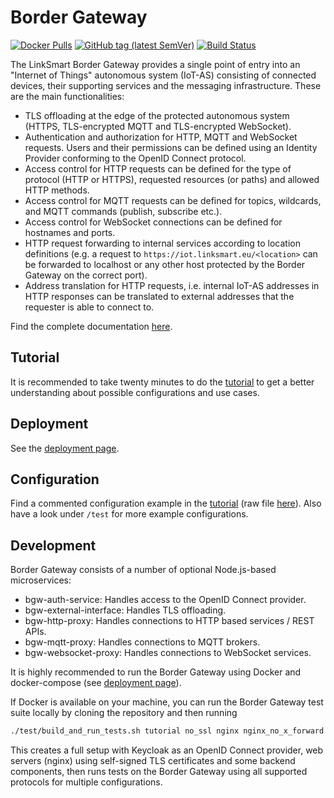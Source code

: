 # Border Gateway

[![Docker Pulls](https://img.shields.io/docker/pulls/linksmart/bgw.svg)](https://hub.docker.com/r/linksmart/bgw/tags)
[![GitHub tag (latest SemVer)](https://img.shields.io/github/tag/linksmart/border-gateway.svg)](https://github.com/linksmart/border-gateway/tags)
[![Build Status](https://travis-ci.com/linksmart/border-gateway.svg)](https://travis-ci.com/linksmart/border-gateway)

The LinkSmart Border Gateway provides a single point of entry into an "Internet of Things"
autonomous system (IoT-AS) consisting of connected devices, their supporting services and the messaging infrastructure.
These are the main functionalities:

* TLS offloading at the edge of the protected autonomous system
  (HTTPS, TLS-encrypted MQTT and TLS-encrypted WebSocket).
* Authentication and authorization for HTTP, MQTT and WebSocket requests.
  Users and their permissions can be defined using an Identity Provider conforming to
  the OpenID Connect protocol.
* Access control for HTTP requests can be defined for the type of protocol (HTTP or HTTPS),
  requested resources (or paths) and allowed HTTP methods.
* Access control for MQTT requests can be defined for topics, wildcards, and MQTT commands
  (publish, subscribe etc.).
* Access control for WebSocket connections can be defined for hostnames and ports.
* HTTP request forwarding to internal services according to location definitions
  (e.g. a request to `https://iot.linksmart.eu/<location>` can be forwarded to localhost or
  any other host protected by the Border Gateway on the correct port).
* Address translation for HTTP requests, i.e. internal IoT-AS addresses in HTTP responses can be
  translated to external addresses that the requester is able to connect to.

Find the complete documentation [here][Documentation].

## Tutorial

It is recommended to take twenty minutes to do the [tutorial][Tutorial] to get a better understanding about possible configurations and use cases.

## Deployment 

See the [deployment page][Deploy].

## Configuration

Find a commented configuration example in the [tutorial][Tutorial] (raw file [here][Configuration]). Also have a look under `/test` for more example configurations.

## Development

Border Gateway consists of a number of optional Node.js-based microservices:

* bgw-auth-service: Handles access to the OpenID Connect provider.
* bgw-external-interface: Handles TLS offloading.
* bgw-http-proxy: Handles connections to HTTP based services / REST APIs.
* bgw-mqtt-proxy: Handles connections to MQTT brokers.
* bgw-websocket-proxy: Handles connections to WebSocket services.

It is highly recommended to run the Border Gateway using Docker and docker-compose (see [deployment page][Deploy]).

If Docker is available on your machine, you can run the Border Gateway test suite locally by cloning the repository and then running

```bash
./test/build_and_run_tests.sh tutorial no_ssl nginx nginx_no_x_forward nginx_444
```

This creates a full setup with Keycloak as an OpenID Connect provider, web servers (nginx) using self-signed TLS certificates and some backend components, then runs tests on the Border Gateway using all supported protocols for multiple configurations.

[Documentation]: https://docs.linksmart.eu/display/BGW
[Tutorial]: https://docs.linksmart.eu/display/BGW/Tutorial
[Docker]:https://hub.docker.com/r/linksmart/bgw/tags
[Deploy]:https://docs.linksmart.eu/display/BGW/Deployment
[Configuration]: https://raw.githubusercontent.com/linksmart/border-gateway/master/test/tutorial/config.toml

